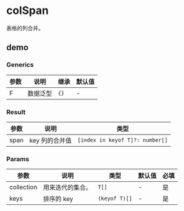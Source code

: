 ---
---

# colSpan

表格的列合并。

## demo

<code src="./Demo/index.tsx"></code>


<API id="colSpan"></API>


### Generics

| **参数** | **说明** | **继承** | **默认值** |
| -------- | -------- | -------- | ---------- |
| F        | 数据泛型 | `{}`     | -          |

### Result

| **参数** | **说明**       | **类型**                        |
| -------- | -------------- | ------------------------------- |
| span     | key 列的合并值 | `[index in keyof T]?: number[]` |

### Params

| **参数**   | **说明**         | **类型**      | **默认值** | 必填 |
| ---------- | ---------------- | ------------- | ---------- | ---- |
| collection | 用来迭代的集合。 | `T[]`         | -          | 是   |
| keys       | 排序的 key       | `(keyof T)[]` | -          | 是   |
